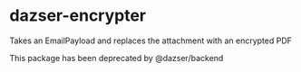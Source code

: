 # dazser-encrypter
Takes an EmailPayload and replaces the attachment with an encrypted PDF

This package has been deprecated by @dazser/backend
